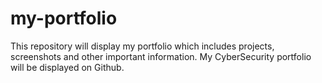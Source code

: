# my-portfolio
This repository will display my portfolio which includes projects, screenshots and other important information.
My CyberSecurity portfolio will be displayed on Github.
